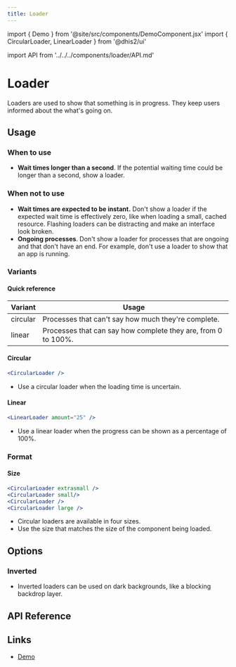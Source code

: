 ```yaml
---
title: Loader
---
```


import { Demo } from '@site/src/components/DemoComponent.jsx'
import { CircularLoader, LinearLoader } from '@dhis2/ui'

import API from '../../../components/loader/API.md'

# Loader

Loaders are used to show that something is in progress. They keep users informed about the what's going on.

<Demo>
    <CircularLoader />
</Demo>

## Usage

### When to use

-   **Wait times longer than a second**. If the potential waiting time could be longer than a second, show a loader.

### When not to use

-   **Wait times are expected to be instant.** Don't show a loader if the expected wait time is effectively zero, like when loading a small, cached resource. Flashing loaders can be distracting and make an interface look broken.
-   **Ongoing processes**. Don't show a loader for processes that are ongoing and that don't have an end. For example, don't use a loader to show that an app is running.

### Variants

#### Quick reference

| Variant  | Usage                                                         |
| -------- | ------------------------------------------------------------- |
| circular | Processes that can't say how much they're complete.           |
| linear   | Processes that can say how complete they are, from 0 to 100%. |

#### Circular

<Demo>
    <CircularLoader />
</Demo>

```jsx
<CircularLoader />
```

-   Use a circular loader when the loading time is uncertain.

#### Linear

<Demo>
    <LinearLoader amount="25"/>
</Demo>

```jsx
<LinearLoader amount="25" />
```

-   Use a linear loader when the progress can be shown as a percentage of 100%.

### Format

#### Size

<Demo>
    <div className='stacked-examples-vertical'>
        <CircularLoader extrasmall />
        <CircularLoader small/>
        <CircularLoader />
        <CircularLoader large />
    </div>
</Demo>

```jsx
<CircularLoader extrasmall />
<CircularLoader small/>
<CircularLoader />
<CircularLoader large />
```

-   Circular loaders are available in four sizes.
-   Use the size that matches the size of the component being loaded.

## Options

### Inverted

<Demo>
    <div style={{
        backgroundColor: '#999',
        padding: '8px',
    }}>
        <CircularLoader invert />
        <LinearLoader amount="25" invert />
    </div>
</Demo>

-   Inverted loaders can be used on dark backgrounds, like a blocking backdrop layer.

## API Reference

<API />

## Links

-   <a href="/demo/?path=/story/circular-loader--default" target="_blank">Demo</a>
